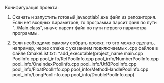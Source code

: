 Конифигурация проекта:
1. Скачать и запустить готовый javaoptlab1.exe файл из репозитория. 
Если нет входных параметров, то программа парсит файл по пути "../Main.class", иначе парсит файл по пути первого параметра программы.

2. Если необходимо самому собрать проект, то это можно сделать, например, через cmake с указанием подключаемых .cpp файлов в файле CmakeList.txt:
*add_executable(project_name main.cpp PoolInfo.cpp pool_info/RefPoolInfo.cpp pool_info/NumberPoolInfo.cpp pool_info/OneIndexPoolInfo.cpp pool_info/Utf8PoolInfo.cpp pool_info/FloatPoolInfo.cpp pool_info/MethodHandlePoolInfo.cpp pool_info/LongPoolInfo.cpp pool_info/DoublePoolInfo.cpp)  
